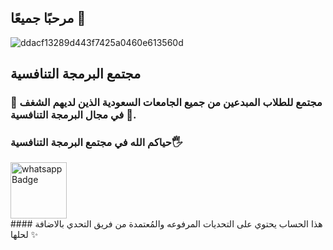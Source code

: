 ## مرحبًا جميعًا 👋

![ddacf13289d443f7425a0460e613560d](https://user-images.githubusercontent.com/128253849/226133594-a8e48796-d947-4669-9674-ccb21c7f5505.jpg)
## مجتمع البرمجة التنافسية 
### مجتمع للطلاب المبدعين من جميع الجامعات السعودية الذين لديهم الشغف 🤩 في مجال البرمجة التنافسية 🤖.
### حياكم الله في مجتمع البرمجة التنافسية🖐
<div id="badges">
  <a href="https://chat.whatsapp.com/IwAfr8zkfwSHIDwoMB97zr">
    <img src="https://www.bing.com/ck/a?!&&p=c91f3ec8a51113e7JmltdHM9MTY3OTA5NzYwMCZpZ3VpZD0wNmEwNTIwYi1lMmM2LTY3YmYtMTBjNS00MzJlZTNkMDY2MjUmaW5zaWQ9NTQ5MQ&ptn=3&hsh=3&fclid=06a0520b-e2c6-67bf-10c5-432ee3d06625&u=a1L2ltYWdlcy9zZWFyY2g_cT0lRDglQTclRDklOEElRDklODIlRDklODglRDklODYlRDglQTklMjAlRDklODglRDglQTclRDglQUElRDglQjMlRDglQTclRDglQTgmRk9STT1JUUZSQkEmaWQ9Qzk5ODlCQTk5MEVGRTg3NzA1NEUxNTZGMTlENzhFQzEzRTQ1MUYyNw&ntb=1" height="90" alt="whatsapp Badge"/>
  </a>
</div>
#### هذا الحساب يحتوي على التحديات المرفوعه والمُعتمدة من فريق التحدي بالاضافة لحلها ✨ 
<!--
  <a href="your-youtube-URL">
    <img src="https://img.shields.io/badge/YouTube-red?style=for-the-badge&logo=youtube&logoColor=white" alt="Youtube Badge"/>
  </a>
  <a href="your-twitter-URL">
    <img src="https://img.shields.io/badge/Twitter-blue?style=for-the-badge&logo=twitter&logoColor=white" alt="Twitter Badge"/>
  </a>
Here are some ideas to get you started:

- 🔭 I’m currently working on ...
- 🌱 I’m currently learning ...
- 👯 I’m looking to collaborate on ...
- 🤔 I’m looking for help with ...
- 💬 Ask me about ...
- 📫 How to reach me: ...
- 😄 Pronouns: ...
- ⚡ Fun fact: ...
-->
